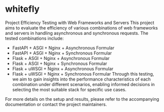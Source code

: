 # whitefly
Project Efficiency Testing with Web Frameworks and Servers
This project aims to evaluate the efficiency of various combinations of web frameworks and servers in handling asynchronous and synchronous requests. The tested combinations include:

- FastAPI + ASGI + Nginx + Asynchronous Formular
- FastAPI + ASGI + Nginx + Synchronous Formular
 - Flask + ASGI + Nginx + Asynchronous Formular
 - Flask + ASGI + Nginx + Synchronous Formular
 - Flask + uWSGI + Nginx + Asynchronous Formular
 - Flask + uWSGI + Nginx + Synchronous Formular
Through this testing, we aim to gain insights into the performance characteristics of each combination under different scenarios, enabling informed decisions in selecting the most suitable stack for specific use cases.

For more details on the setup and results, please refer to the accompanying documentation or contact the project maintainers.
